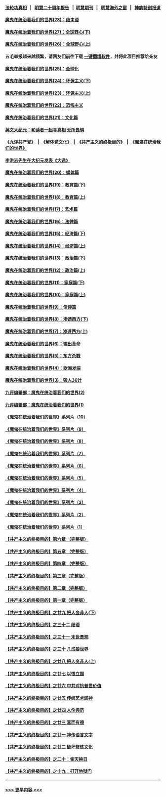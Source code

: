#### [法轮功真相](https://github.com/gfw-breaker/truth/blob/master/README.md?t=0) &nbsp;&nbsp;|&nbsp;&nbsp; [明慧二十周年报告](https://github.com/gfw-breaker/mh-reports/blob/master/README.md?t=0) &nbsp;&nbsp;|&nbsp;&nbsp;[明慧期刊](https://github.com/gfw-breaker/mh-qikan) &nbsp;&nbsp;|&nbsp;&nbsp; [明慧海外之窗](https://github.com/gfw-breaker/mh-news/blob/master/README.md?t=0) &nbsp;&nbsp;|&nbsp;&nbsp; [神韵特别报道](https://github.com/gfw-breaker/mh-news/blob/master/shenyun.md?t=0)
#### [魔鬼在统治着我们的世界(28)：结束语](../pages/nsc422/n10936246.md?t=06160502) 
#### [魔鬼在统治着我们的世界(27)：全球野心(下)](../pages/nsc422/n10928319.md?t=06160502) 
#### [魔鬼在统治着我们的世界(26)：全球野心(上)](../pages/nsc422/n10900318.md?t=06160502) 
#### 五毛举报越来越频繁，请网友们前往下载 [一键翻墙软件](https://github.com/gfw-breaker/ssr-accounts)，并将此项目推荐给亲友
#### [魔鬼在统治着我们的世界(25)：全球化](../pages/nsc422/n10788205.md?t=06160502) 
#### [魔鬼在统治着我们的世界(24)：环保主义(下)](../pages/nsc422/n10695307.md?t=06160502) 
#### [魔鬼在统治着我们的世界(23)：环保主义(上)](../pages/nsc422/n10688613.md?t=06160502) 
#### [魔鬼在统治着我们的世界(22)：恐怖主义](../pages/nsc422/n10614727.md?t=06160502) 
#### [魔鬼在统治着我们的世界(21)：文化篇](../pages/nsc422/n10597706.md?t=06160502) 
#### [英文大纪元：和读者一起寻真相 无所畏惧](../pages/nsc422/n12542027.md?t=06160502) 
#### [《九评共产党》](https://github.com/begood0513/9ping.md/blob/master/README.md) &nbsp;|&nbsp; [《解体党文化》](../../../../jtdwh.md/blob/master/README.md)  &nbsp;|&nbsp; [《共产主义的终极目的》](../../../../gczydzjmd.md/blob/master/README.md) &nbsp;|&nbsp; [《魔鬼在统治我们的世界》](../../../../mgztzwmdsj.md/blob/master/README.md) 
#### [李洪志先生在大纪元发表《大选》](../pages/nsc422/n12534746.md?t=06160502) 
#### [魔鬼在统治着我们的世界(20)：媒体篇](../pages/nsc422/n10586579.md?t=06160502) 
#### [魔鬼在统治着我们的世界(19)：教育篇(下)](../pages/nsc422/n10564808.md?t=06160502) 
#### [魔鬼在统治着我们的世界(18)：教育篇(上)](../pages/nsc422/n10526970.md?t=06160502) 
#### [魔鬼在统治着我们的世界(17)：艺术篇](../pages/nsc422/n10499093.md?t=06160502) 
#### [魔鬼在统治着我们的世界(16)：法律篇](../pages/nsc422/n10485969.md?t=06160502) 
#### [魔鬼在统治着我们的世界(15)：经济篇(下)](../pages/nsc422/n10469975.md?t=06160502) 
#### [魔鬼在统治着我们的世界(14)：经济篇(上)](../pages/nsc422/n10457370.md?t=06160502) 
#### [魔鬼在统治着我们的世界(13)：政治篇(下)](../pages/nsc422/n10448270.md?t=06160502) 
#### [魔鬼在统治着我们的世界(12)：政治篇(上)](../pages/nsc422/n10444576.md?t=06160502) 
#### [魔鬼在统治着我们的世界(11)：家庭篇(下)](../pages/nsc422/n10440961.md?t=06160502) 
#### [魔鬼在统治着我们的世界(10)：家庭篇(上)](../pages/nsc422/n10435448.md?t=06160502) 
#### [魔鬼在统治着我们的世界(9)：信仰篇](../pages/nsc422/n10432159.md?t=06160502) 
#### [魔鬼在统治着我们的世界(8)：渗透西方(下)](../pages/nsc422/n10429603.md?t=06160502) 
#### [魔鬼在统治着我们的世界(7)：渗透西方(上)](../pages/nsc422/n10426013.md?t=06160502) 
#### [魔鬼在统治着我们的世界(6)：输出革命](../pages/nsc422/n10421536.md?t=06160502) 
#### [魔鬼在统治着我们的世界(5)：东方杀戮](../pages/nsc422/n10417707.md?t=06160502) 
#### [魔鬼在统治着我们的世界(4)：欧洲发端](../pages/nsc422/n10414890.md?t=06160502) 
#### [魔鬼在统治着我们的世界(3)：毁人36计](../pages/nsc422/n10411583.md?t=06160502) 
#### [九评编辑部：魔鬼在统治着我们的世界(2)](../pages/nsc422/n10410036.md?t=06160502) 
#### [九评编辑部：魔鬼在统治着我们的世界(1)](../pages/nsc422/n10406825.md?t=06160502) 
#### [《魔鬼在统治着我们的世界》系列片（10）](../pages/nsc422/n12292670.md?t=06160502) 
#### [《魔鬼在统治着我们的世界》系列片（9）](../pages/nsc422/n12290859.md?t=06160502) 
#### [《魔鬼在统治着我们的世界》系列片（8）](../pages/nsc422/n12287445.md?t=06160502) 
#### [《魔鬼在统治着我们的世界》系列片（7）](../pages/nsc422/n12283425.md?t=06160502) 
#### [《魔鬼在统治着我们的世界》系列片（6）](../pages/nsc422/n12282314.md?t=06160502) 
#### [《魔鬼在统治着我们的世界》系列片（5）](../pages/nsc422/n12281419.md?t=06160502) 
#### [《魔鬼在统治着我们的世界》系列片（4）](../pages/nsc422/n12274024.md?t=06160502) 
#### [《魔鬼在统治着我们的世界》系列片（3）](../pages/nsc422/n12271322.md?t=06160502) 
#### [《魔鬼在统治着我们的世界》系列片（2）](../pages/nsc422/n12269049.md?t=06160502) 
#### [《魔鬼在统治着我们的世界》系列片（1）](../pages/nsc422/n12267575.md?t=06160502) 
#### [【共产主义的终极目的】第六章 （完整版）](../pages/nsc422/n11428913.md?t=06160502) 
#### [【共产主义的终极目的】第五章 （完整版）](../pages/nsc422/n11428912.md?t=06160502) 
#### [【共产主义的终极目的】第四章 （完整版）](../pages/nsc422/n11428907.md?t=06160502) 
#### [【共产主义的终极目的】第三章（完整版）](../pages/nsc422/n11428848.md?t=06160502) 
#### [【共产主义的终极目的】第二章（完整版）](../pages/nsc422/n11428831.md?t=06160502) 
#### [【共产主义的终极目的】第一章（完整版）](../pages/nsc422/n11417651.md?t=06160502) 
#### [【共产主义的终极目的】之廿九 把人变非人(下)](../pages/nsc422/n11344140.md?t=06160502) 
#### [【共产主义的终极目的】之三十二 结语](../pages/nsc422/n11360535.md?t=06160502) 
#### [【共产主义的终极目的】之三十一 末世景观](../pages/nsc422/n11351129.md?t=06160502) 
#### [【共产主义的终极目的】之三十 几成狼世界](../pages/nsc422/n11348280.md?t=06160502) 
#### [【共产主义的终极目的】之廿八 把人变非人(上)](../pages/nsc422/n11340492.md?t=06160502) 
#### [【共产主义的终极目的】之廿七 以恨立国](../pages/nsc422/n11336944.md?t=06160502) 
#### [【共产主义的终极目的】之廿六 中共对抗普世价值](../pages/nsc422/n11324785.md?t=06160502) 
#### [【共产主义的终极目的】之廿五 传统艺术颂神](../pages/nsc422/n11296396.md?t=06160502) 
#### [【共产主义的终极目的】之廿四 人伦典范](../pages/nsc422/n11296397.md?t=06160502) 
#### [【共产主义的终极目的】之廿三 富而有德](../pages/nsc422/n11283598.md?t=06160502) 
#### [【共产主义的终极目的】之廿一 神传语言文字](../pages/nsc422/n11263265.md?t=06160502) 
#### [【共产主义的终极目的】之廿二 破坏修炼文化](../pages/nsc422/n11245728.md?t=06160502) 
#### [【共产主义的终极目的】之二十：偷天换日](../pages/nsc422/n11238846.md?t=06160502) 
#### [【共产主义的终极目的】之十九：打开地狱门](../pages/nsc422/n11206376.md?t=06160502) 

----
#### [ >>> 更早内容 <<< ](../indexes/nsc422-earlier.md)

